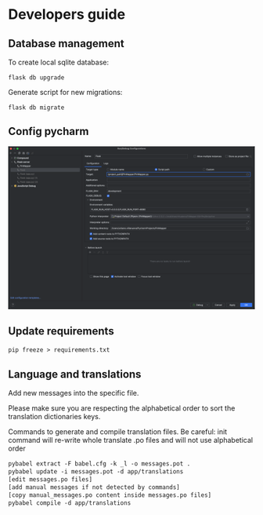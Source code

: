 # Developers guide

## Database management

To create local sqlite database:

````
flask db upgrade
````

Generate script for new migrations:

````
flask db migrate
````

## Config pycharm

![Pycharm run configuration](doc_img/flask_run_config_pycharm.png?raw=true "Pycharm run config")

## Update requirements

````
pip freeze > requirements.txt
````

## Language and translations

Add new messages into the specific file.

Please make sure you are respecting the alphabetical order to sort the translation dictionaries keys.

Commands to generate and compile translation files. Be careful: init command will re-write whole translate
.po files and will not use alphabetical order

````
pybabel extract -F babel.cfg -k _l -o messages.pot .
pybabel update -i messages.pot -d app/translations
[edit messages.po files]
[add manual messages if not detected by commands]
[copy manual_messages.po content inside messages.po files]
pybabel compile -d app/translations
````

